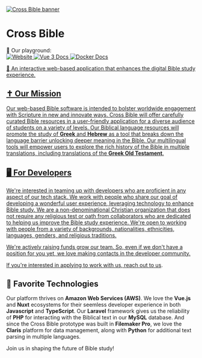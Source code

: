 [![Cross Bible banner](https://crossbible.com/CrossBible_Wordmark-Green.png)](https://crossbible.com)

# Cross Bible

<p>
    <div>🧩 Our playground:</div>
    <a name="top"></a>
    <div>
        <a href="https://nuxt.com">
            <img src="https://img.shields.io/badge/Nuxt%20Docs-18181B?logo=nuxt.js" alt="Website">
        </a>
        <a href="https://vuejs.org/">
            <img src="https://img.shields.io/badge/Vue%203%20Docs-4FC08D?logo=vue.js" alt="Vue 3 Docs">
        </a>
        <a href="https://www.docker.com/">
            <img src="https://img.shields.io/badge/Docker%20Docs-2496ED?logo=docker" alt="Docker Docs">
    </div>
</p>

📖 An interactive web-based application that enhances the digital Bible study experience.

## ✝️ Our Mission

Our web-based Bible software is intended to bolster worldwide engagement with Scripture in new and innovate ways. Cross Bible will offer carefully curated Bible resources in a user-friendly application for a diverse audience of students on a variety of levels. Our Biblical language resources will promote the study of **Greek** and **Hebrew** as a tool that breaks down the language barrier unlocking deeper meaning in the Bible. Our multilingual tools will empower users to explore the rich history of the Bible in multiple translations, including translations of the **Greek Old Testament**.

## 🖥️ For Developers

We're interested in teaming up with developers who are proficient in any aspect of our tech stack. We work with people who share our goal of developing a wonderful user experience, leveraging technology to enhance Bible study. We are a non-denominational Christian organization that does not require any religious test or oath from collaborators who are dedicated to helping us improve the Bible study experience. We're open to working with people from a variety of backgrounds, nationalities, ethnicities, languages, genders, and religious traditions.

We're actively raising funds grow our team. So, even if we don't have a position for you yet, we love making contacts in the developer community. 

If you're interested in applying to work with us, [reach out to us](mailto:info@crossbible.com).

## 🚀 Favorite Technologies 

Our platform thrives on **Amazon Web Services (AWS)**. We love the **Vue.js** and  **Nuxt** ecosystems for their seemless developer experience in both **Javascript** and **TypeScript**. Our **Laravel** framework gives us the reliability of **PHP** for interacting with the Biblical text in our **MySQL** database. And since the Cross Bible prototype was built in **Filemaker Pro**, we love the **Claris** platform for data management, along with **Python** for additional text parsing in multiple languages.

Join us in shaping the future of Bible study!
